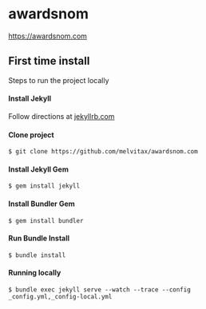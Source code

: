 # awardsnom
https://awardsnom.com


## First time install

Steps to run the project locally

#### Install Jekyll

Follow directions at [jekyllrb.com](https://jekyllrb.com)


#### Clone project

```
$ git clone https://github.com/melvitax/awardsnom.com
```

#### Install Jekyll Gem

```
$ gem install jekyll
```

#### Install Bundler Gem

```
$ gem install bundler
```

#### Run Bundle Install

```
$ bundle install
```

#### Running locally
```
$ bundle exec jekyll serve --watch --trace --config _config.yml,_config-local.yml
```